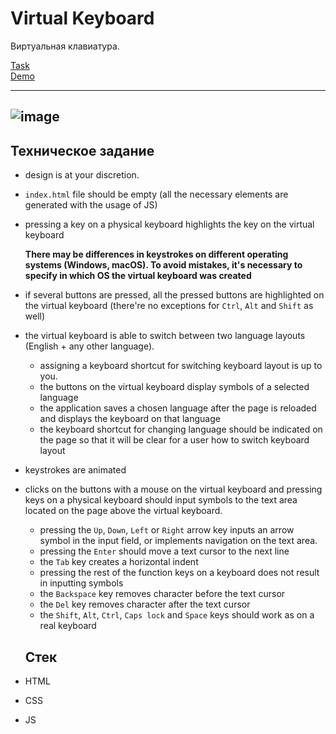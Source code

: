 # Virtual Keyboard

Виртуальная клавиатура.

[Task](https://github.com/rolling-scopes-school/tasks/blob/master/tasks/virtual-keyboard/virtual-keyboard-en.md)  
[Demo](https://anmeshkov.github.io/virtual-keyboard/)

---
![image](https://user-images.githubusercontent.com/97451331/235474005-f11b4051-5293-4e97-bfaf-685fdf241d5e.png)
---

## Техническое задание
- design is at your discretion.
- `index.html` file should be empty (all the necessary elements are generated with the usage of JS)
- pressing a key on a physical keyboard highlights the key on the virtual keyboard

  **There may be differences in keystrokes on different operating systems (Windows, macOS). To avoid mistakes, it's necessary to specify in which OS the virtual keyboard was created**
- if several buttons are pressed, all the pressed buttons are highlighted on the virtual keyboard (there're no exceptions for `Ctrl`, `Alt` and `Shift` as well)
- the virtual keyboard is able to switch between two language layouts (English + any other language). 
    - assigning a keyboard shortcut for switching keyboard layout is up to you.
    - the buttons on the virtual keyboard display symbols of a selected language
    - the application saves a chosen language after the page is reloaded and displays the keyboard on that language
    - the keyboard shortcut for changing language should be indicated on the page so that it will be clear for a user how to switch keyboard layout
- keystrokes are animated
- clicks on the buttons with a mouse on the virtual keyboard and pressing keys on a physical keyboard should input symbols to the text area located on the page above the virtual keyboard.
    - pressing the `Up`, `Down`, `Left` or `Right` arrow key inputs an arrow symbol in the input field, or implements navigation on the text area.
    - pressing the `Enter` should move a text cursor to the next line
    - the `Tab` key creates a horizontal indent
    - pressing the rest of the function keys on a keyboard does not result in inputting symbols
    - the `Backspace` key removes character before the text cursor
    - the `Del` key removes character after the text cursor
    - the `Shift`, `Alt`, `Ctrl`, `Caps lock` and `Space` keys should work as on a real keyboard

  ## Стек
- HTML
- CSS
- JS
